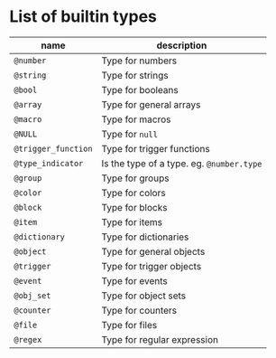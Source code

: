 # List of builtin types

| name                | description                               |
| ------------------- | ----------------------------------------- |
| `@number`           | Type for numbers                          |
| `@string`           | Type for strings                          |
| `@bool`             | Type for booleans                         |
| `@array`            | Type for general arrays                   |
| `@macro`            | Type for macros                           |
| `@NULL`             | Type for `null`                           |
| `@trigger_function` | Type for trigger functions                |
| `@type_indicator`   | Is the type of a type. eg. `@number.type` |
| `@group`            | Type for groups                           |
| `@color`            | Type for colors                           |
| `@block`            | Type for blocks                           |
| `@item`             | Type for items                            |
| `@dictionary`       | Type for dictionaries                     |
| `@object`           | Type for general objects                  |
| `@trigger`          | Type for trigger objects                  |
| `@event`            | Type for events                           |
| `@obj_set`          | Type for object sets                      |
| `@counter`          | Type for counters                         |
| `@file`             | Type for files                            |
| `@regex`            | Type for regular expression               |
